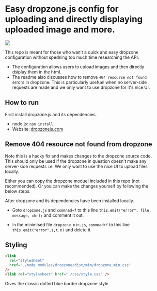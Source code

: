 # Easy dropzone.js config for uploading and directly displaying uploaded image and more.

![](https://media.giphy.com/media/RG4VtpAV5rXu15FVi8/giphy.gif)

This repo is meant for those who wan't a quick and easy dropzone configuration without spedning too much time researching the API.

- The configuration allows users to upload images and then directly dsiplay them in the html.
- The readme also discusses how to remove `404 resource not found` errors in dropzone. This is particularly usefuel when no server-side requests are made and we only want to use dropzone for it's nice UI.

## How to run

First install dropzone.js and its dependencies.

- node.js: `npm install`
- Website: [dropzonejs.com](https://www.dropzonejs.com/#installation)

## Remove 404 resource not found from dropzone

Note this is a hacky fix and makes changes to the dropzone source code. This should only be used if the dropzone in question doesn't make any server-side requests i.e. We only want to use the nice UI to upload files locally.

Either you can copy the dropzone moduel included in this repo (not recommended). Or you can make the changes yourself by following the below steps.

After dropzone and its dependencies have been installed locally.

- Goto `dropzone.js` and `commnad+f` to this line `this.emit("error", file, message, xhr);` and comment it out.

- In the minimised file `dropzone.min.js`, `commnad+f` to this line `this.emit("error",s,t,n)` and delete it.

## Styling

```html
<link
  rel="stylesheet"
  href="./node_modules/dropzone/dist/min/dropzone.min.css"
/>
<link rel="stylesheet" href="./css/style.css" />
```

Gives the classic dotted blue border dropzone style.
